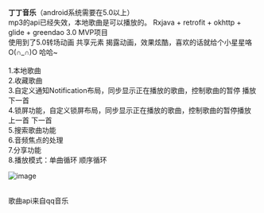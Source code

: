 **丁丁音乐**（android系统需要在5.0以上）<br>
mp3的api已经失效，本地歌曲是可以播放的。
Rxjava + retrofit + okhttp + glide + greendao 3.0 MVP项目<br>
使用到了5.0转场动画  共享元素  揭露动画，效果炫酷，喜欢的话就给个小星星咯 O(∩_∩)O 哈哈~<br><br>
1.本地歌曲<br>
2.收藏歌曲<br>
3.自定义通知Notification布局，同步显示正在播放的歌曲，控制歌曲的暂停 播放 下一首<br>
4.锁屏功能，自定义锁屏布局，同步显示正在播放的歌曲，控制歌曲的暂停播放  上一首 下一首<br>
5.搜索歌曲功能<br>
6.音频焦点的处理<br>
7.分享功能<br>
8.播放模式：单曲循环  顺序循环<br>

![image](https://github.com/DingMouRen/DingDingMusic/raw/master/imgs/img.png) <br><br>

歌曲api来自qq音乐

